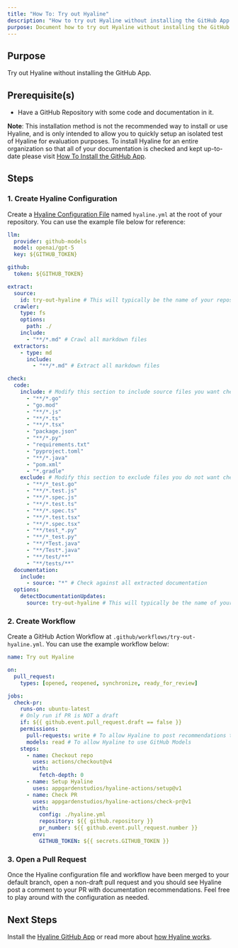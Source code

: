 ```yaml
---
title: "How To: Try out Hyaline"
description: "How to try out Hyaline without installing the GitHub App."
purpose: Document how to try out Hyaline without installing the GitHub App
---
```

## Purpose
Try out Hyaline without installing the GitHub App.

## Prerequisite(s)
- Have a GitHub Repository with some code and documentation in it.

**Note**: This installation method is not the recommended way to install or use Hyaline, and is only intended to allow you to quickly setup an isolated test of Hyaline for evaluation purposes. To install Hyaline for an entire organization so that all of your documentation is checked and kept up-to-date please visit [How To Install the GitHub App](../how-to/install-github-app.md).

## Steps

### 1. Create Hyaline Configuration
Create a [Hyaline Configuration File](../reference/config.md) named `hyaline.yml` at the root of your repository. You can use the example file below for reference:

```yml
llm:
  provider: github-models
  model: openai/gpt-5
  key: ${GITHUB_TOKEN}

github:
  token: ${GITHUB_TOKEN}

extract:
  source:
    id: try-out-hyaline # This will typically be the name of your repository
  crawler:
    type: fs
    options:
      path: ./
    include:
      - "**/*.md" # Crawl all markdown files
  extractors:
    - type: md
      include:
        - "**/*.md" # Extract all markdown files

check:
  code:
    include: # Modify this section to include source files you want checked
      - "**/*.go"
      - "go.mod"
      - "**/*.js"
      - "**/*.ts"
      - "**/*.tsx"
      - "package.json"
      - "**/*.py"
      - "requirements.txt"
      - "pyproject.toml"
      - "**/*.java"
      - "pom.xml"
      - "*.gradle"
    exclude: # Modify this section to exclude files you do not want checked (tests, fixtures, etc...)
      - "**/*_test.go"
      - "**/*.test.js"
      - "**/*.spec.js"
      - "**/*.test.ts"
      - "**/*.spec.ts"
      - "**/*.test.tsx"
      - "**/*.spec.tsx"
      - "**/test_*.py"
      - "**/*_test.py"
      - "**/*Test.java"
      - "**/Test*.java"
      - "**/test/**"
      - "**/tests/**"
  documentation:
    include:
      - source: "*" # Check against all extracted documentation
  options:
    detectDocumentationUpdates:
      source: try-out-hyaline # This will typically be the name of your repository
```

### 2. Create Workflow
Create a GitHub Action Workflow at `.github/workflows/try-out-hyaline.yml`. You can use the example workflow below:

```yml
name: Try out Hyaline

on:
  pull_request:
    types: [opened, reopened, synchronize, ready_for_review]

jobs:
  check-pr:
    runs-on: ubuntu-latest
    # Only run if PR is NOT a draft
    if: ${{ github.event.pull_request.draft == false }}
    permissions:
      pull-requests: write # To allow Hyaline to post recommendations to the PR
      models: read # To allow Hyaline to use GitHub Models
    steps:
      - name: Checkout repo
        uses: actions/checkout@v4
        with:
          fetch-depth: 0
      - name: Setup Hyaline
        uses: appgardenstudios/hyaline-actions/setup@v1
      - name: Check PR
        uses: appgardenstudios/hyaline-actions/check-pr@v1
        with:
          config: ./hyaline.yml
          repository: ${{ github.repository }}
          pr_number: ${{ github.event.pull_request.number }}
        env:
          GITHUB_TOKEN: ${{ secrets.GITHUB_TOKEN }}
```

### 3. Open a Pull Request
Once the Hyaline configuration file and workflow have been merged to your default branch, open a non-draft pull request and you should see Hyaline post a comment to your PR with documentation recommendations. Feel free to play around with the configuration as needed.

## Next Steps
Install the [Hyaline GitHub App](../how-to/install-github-app.md) or read more about [how Hyaline works](../explanation/hyaline.md).